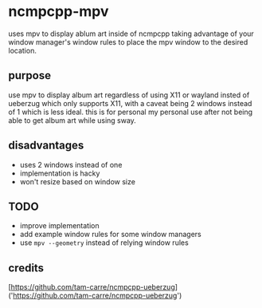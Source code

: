 # ncmpcpp-mpv

uses mpv to display ablum art inside of ncmpcpp taking advantage of your window
manager's window rules to place the mpv window to the desired location.

## purpose

use mpv to display album art regardless of using X11 or wayland insted of
ueberzug which only supports X11, with a caveat being 2 windows instead of 1
which is less ideal. this is for personal my personal use after not being able
to get album art while using sway.

## disadvantages

* uses 2 windows instead of one
* implementation is hacky
* won't resize based on window size

## TODO

* improve implementation
* add example window rules for some window managers
* use `mpv --geometry` instead of relying window rules

## credits
[https://github.com/tam-carre/ncmpcpp-ueberzug]
('https://github.com/tam-carre/ncmpcpp-ueberzug')
